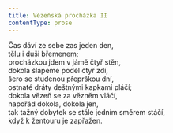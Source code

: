 ```yaml
---
title: Vězeňská procházka II
contentType: prose
---
```


Čas dáví ze sebe zas jeden den,  
tělu i duši břemenem;  
procházkou jdem v jámě čtyř stěn,  
dokola šlapeme podél čtyř zdí,  
šero se studenou přeprškou dní,  
ostnaté dráty deštnými kapkami pláčí;  
dokola vězeň se za vězněm vláčí,  
napořád dokola, dokola jen,  
tak tažný dobytek se stále jedním směrem stáčí,  
když k žentouru je zapřažen.
